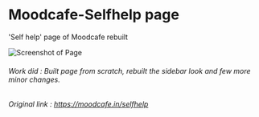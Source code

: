 # Moodcafe-Selfhelp page

'Self help' page of Moodcafe rebuilt  


![Screenshot of Page](https://github.com/kmAyush/Moodcafe-Task/blob/master/MoodCafe/Images/Moodcafe_screenshot.png)

  ###### Work did        : Built page from scratch, rebuilt the sidebar look and few more minor changes.  
  ###### Original link   : https://moodcafe.in/selfhelp
